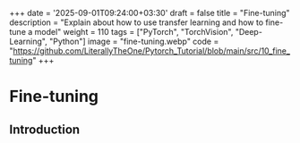 +++
date = '2025-09-01T09:24:00+03:30'
draft = false
title = "Fine-tuning"
description = "Explain about how to use transfer learning and how to fine-tune a model"
weight = 110
tags = ["PyTorch", "TorchVision", "Deep-Learning", "Python"]
image = "fine-tuning.webp"
code = "https://github.com/LiterallyTheOne/Pytorch_Tutorial/blob/main/src/10_fine_tuning"
+++

# Fine-tuning

## Introduction